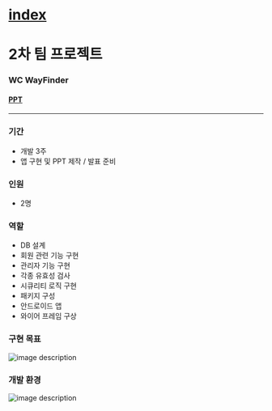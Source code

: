 # [index](https://sariys33.github.io)  


# 2차 팀 프로젝트

### WC WayFinder  
  
#### [PPT]()  
---

### 기간
* 개발 3주
* 앱 구현 및 PPT 제작 / 발표 준비

### 인원  
* 2명

### 역할
* DB 설계
* 회원 관련 기능 구현
* 관리자 기능 구현
* 각종 유효성 검사
* 시큐리티 로직 구현
* 패키지 구성
* 안드로이드 앱
* 와이어 프레임 구상

### 구현 목표
![image description](주소)

### 개발 환경
![image description](주소)
